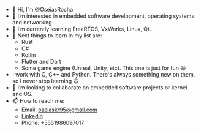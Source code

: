 - 👋 Hi, I’m @OseiasRocha
- 👀 I’m interested in embedded software development, operating systems and networking.
- 🌱 I’m currently learning FreeRTOS, VxWorks, Linux, Qt.
- 🌱 Next things to learn in my list are:
  - Rust
  - C#
  - Kotlin
  - Flutter and Dart
  - Some game engine (Unreal, Unity, etc). This one is just for fun :smiley:
- I work with C, C++ and Python. There's always something new on them, so I never stop learning :smiley:
- 💞️ I’m looking to collaborate on embedded software projects or kernel and OS.
- 📫 How to reach me:
  - Email: <oseiaskr95@gmail.com>
  - [Linkedin](https://www.linkedin.com/in/os%C3%A9ias-rocha-358700139/)
  - Phone: +5551986097017

<!---
OseiasRocha/OseiasRocha is a ✨ special ✨ repository because its `README.md` (this file) appears on your GitHub profile.
You can click the Preview link to take a look at your changes.
--->
